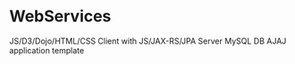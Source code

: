 # WebServices
JS/D3/Dojo/HTML/CSS Client with JS/JAX-RS/JPA Server MySQL DB AJAJ application template
